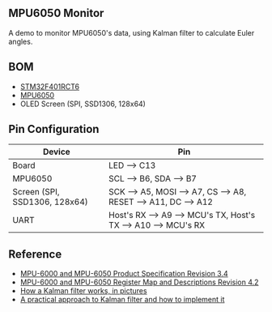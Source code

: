 ## MPU6050 Monitor
A demo to monitor MPU6050's data, using Kalman filter to calculate Euler angles.

## BOM
- [STM32F401RCT6](https://www.st.com/en/microcontrollers-microprocessors/stm32f401rc.html)
- [MPU6050](https://www.invensense.com/products/motion-tracking/6-axis/mpu-6050/)
- OLED Screen (SPI, SSD1306, 128x64)

## Pin Configuration
| Device                        | Pin                                                           |
| ----------------------------- | ------------------------------------------------------------- |
| Board                         | LED --> C13                                                   |
| MPU6050                       | SCL --> B6, SDA --> B7                                        |
| Screen (SPI, SSD1306, 128x64) | SCK --> A5, MOSI --> A7, CS --> A8, RESET --> A11, DC --> A12 |
| UART                          | Host's RX --> A9 --> MCU's TX, Host's TX --> A10 --> MCU's RX |

## Reference
- [MPU-6000 and MPU-6050 Product Specification Revision 3.4](https://www.invensense.com/wp-content/uploads/2015/02/MPU-6000-Datasheet1.pdf)
- [MPU-6000 and MPU-6050 Register Map and Descriptions Revision 4.2](https://www.invensense.com/wp-content/uploads/2015/02/MPU-6000-Register-Map1.pdf)
- [How a Kalman filter works, in pictures](https://www.bzarg.com/p/how-a-kalman-filter-works-in-pictures/)
- [A practical approach to Kalman filter and how to implement it](http://blog.tkjelectronics.dk/2012/09/a-practical-approach-to-kalman-filter-and-how-to-implement-it/)